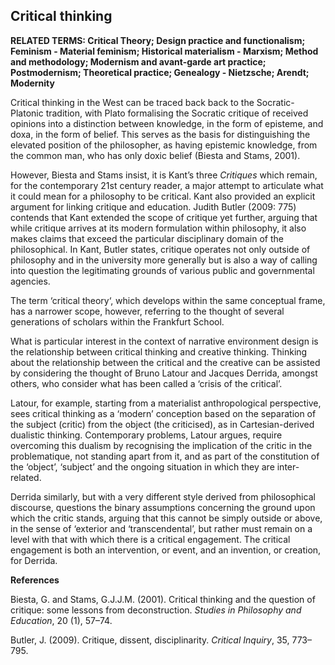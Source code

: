 ## Critical thinking

**RELATED TERMS: Critical Theory; Design practice and functionalism; Feminism - Material feminism; Historical materialism - Marxism; Method and methodology; Modernism and avant-garde art practice; Postmodernism; Theoretical practice; Genealogy - Nietzsche; Arendt; Modernity**

Critical thinking in the West can be traced back back to the Socratic-Platonic tradition, with Plato formalising the Socratic critique of received opinions into a distinction between knowledge, in the form of episteme, and doxa, in the form of belief. This serves as the basis for distinguishing the elevated position of the philosopher, as having epistemic knowledge, from the common man, who has only doxic belief (Biesta and Stams, 2001).

However, Biesta and Stams insist, it is Kant’s three _Critiques_ which remain, for the contemporary 21st century reader, a major attempt to articulate what it could mean for a philosophy to be critical. Kant also provided an explicit argument for linking critique and education. Judith Butler (2009: 775) contends that Kant extended the scope of critique yet further, arguing that while critique arrives at its modern formulation within philosophy, it also makes claims that exceed the particular disciplinary domain of the philosophical. In Kant, Butler states, critique operates not only outside of philosophy and in the university more generally but is also a way of calling into question the legitimating grounds of various public and governmental agencies.

The term ‘critical theory‘, which develops within the same conceptual frame, has a narrower scope, however, referring to the thought of several generations of scholars within the Frankfurt School.

What is particular interest in the context of narrative environment design is the relationship between critical thinking and creative thinking. Thinking about the relationship between the critical and the creative can be assisted by considering the thought of Bruno Latour and Jacques Derrida, amongst others, who consider what has been called a ‘crisis of the critical’.

Latour, for example, starting from a materialist anthropological perspective, sees critical thinking as a ‘modern’ conception based on the separation of the subject (critic) from the object (the criticised), as in Cartesian-derived dualistic thinking. Contemporary problems, Latour argues, require overcoming this dualism by recognising the implication of the critic in the problematique, not standing apart from it, and as part of the constitution of the ‘object’, ‘subject’ and the ongoing situation in which they are inter-related.

Derrida similarly, but with a very different style derived from philosophical discourse, questions the binary assumptions concerning the ground upon which the critic stands, arguing that this cannot be simply outside or above, in the sense of ‘exterior and ‘transcendental’, but rather must remain on a level with that with which there is a critical engagement. The critical engagement is both an intervention, or event, and an invention, or creation, for Derrida.

**References**

Biesta, G. and Stams, G.J.J.M. (2001). Critical thinking and the question of critique: some lessons from deconstruction. _Studies in Philosophy and Education_, 20 (1), 57–74.

Butler, J. (2009). Critique, dissent, disciplinarity. _Critical Inquiry_, 35, 773–795.

